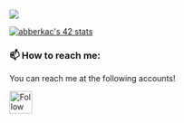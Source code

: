 <h1 style="align:center"></Abdo_Berkach></h1>

<a href=#><img src="contributions.svg"></a>

<a href="https://github.com/oakoudad/badge42"><img src="https://badge.mediaplus.ma/binary/abberkac?1337Badge=off" alt="abberkac's 42 stats" /></a>

 <h3>📫 How to reach me:</h3>
<p>You can reach me at the following accounts!</p>

[<img src="https://raw.githubusercontent.com/Raymo111/Raymo111/master/socials/linkedin.png" height="40em" align="center" alt="Follow Abdo_Berkach on LinkedIn" title="Follow Abdo_Berkach on LinkedIn"/>](https://www.linkedin.com/in/abdel-fattah-berkach-a986311b6/)
<br>
<!---
aberkach/aberkach is a ✨ special ✨ repository because its `README.md` (this file) appears on your GitHub profile.
You can click the Preview link to take a look at your changes.
--->
